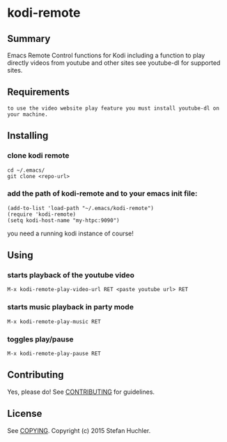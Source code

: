 # kodi-remote

## Summary

Emacs Remote Control functions for Kodi including a function to play directly videos from youtube and other sites see youtube-dl for supported sites. 

## Requirements

	to use the video website play feature you must install youtube-dl on your machine.

## Installing

### clone kodi remote
    cd ~/.emacs/
    git clone <repo-url>

### add the path of kodi-remote and to your emacs init file:
    (add-to-list 'load-path "~/.emacs/kodi-remote")
    (require 'kodi-remote)
    (setq kodi-host-name "my-htpc:9090")

you need a running kodi instance of course!

## Using

### starts playback of the youtube video
    M-x kodi-remote-play-video-url RET <paste youtube url> RET

### starts music playback in party mode
    M-x kodi-remote-play-music RET

### toggles play/pause
    M-x kodi-remote-play-pause RET

## Contributing

Yes, please do! See [CONTRIBUTING][] for guidelines.

## License

See [COPYING][]. Copyright (c) 2015 Stefan Huchler.


[CONTRIBUTING]: ./CONTRIBUTING.md
[COPYING]: ./COPYING
